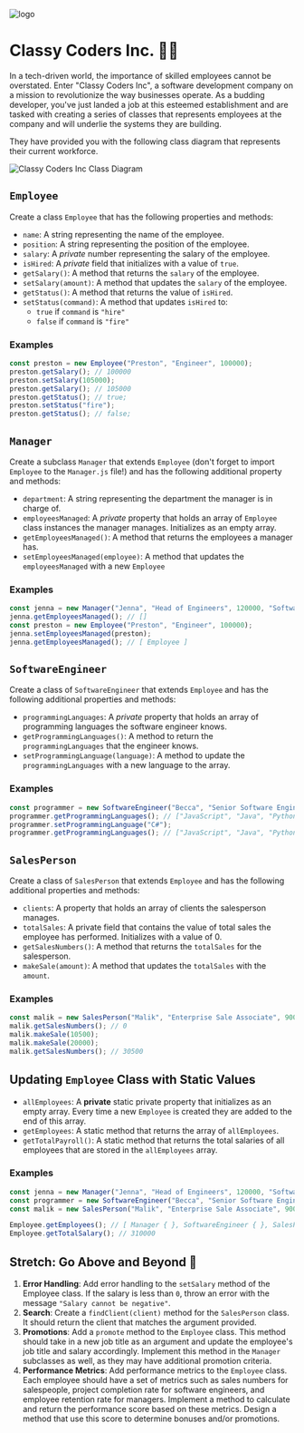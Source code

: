 ![logo](https://user-images.githubusercontent.com/44912347/202244850-18dbf275-11cf-44b5-9500-b2fcb5d44d05.jpg)

# Classy Coders Inc. 👩‍💻

In a tech-driven world, the importance of skilled employees cannot be overstated. Enter "Classy Coders Inc", a software development company on a mission to revolutionize the way businesses operate. As a budding developer, you've just landed a job at this esteemed establishment and are tasked with creating a series of classes that represents employees at the company and will underlie the systems they are building.

They have provided you with the following class diagram that represents their current workforce.

![Classy Coders Inc Class Diagram](./assets/EmployeeClassDiagram.png)

## `Employee`

Create a class `Employee` that has the following properties and methods:
- `name`: A string representing the name of the employee.
- `position`: A string representing the position of the employee.
- `salary`: A *private* number representing the salary of the employee.
- `isHired`: A *private* field that initializes with a value of `true`.
- `getSalary()`: A method that returns the `salary` of the employee.
- `setSalary(amount)`: A method that updates the `salary` of the employee.
- `getStatus()`: A method that returns the value of `isHired`.
- `setStatus(command)`: A method that updates `isHired` to:
    - `true` if `command` is `"hire"`
    - `false` if `command` is `"fire"`

### Examples
```javascript
const preston = new Employee("Preston", "Engineer", 100000);
preston.getSalary(); // 100000
preston.setSalary(105000);
preston.getSalary(); // 105000
preston.getStatus(); // true;
preston.setStatus("fire");
preston.getStatus(); // false;
```

## `Manager`

Create a subclass `Manager` that extends `Employee` (don't forget to import `Employee` to the `Manager.js` file!) and has the following additional property and methods:
- `department`: A string representing the department the manager is in charge of.
- `employeesManaged`: A *private* property that holds an array of `Employee` class instances the manager manages. Initializes as an empty array.
- `getEmployeesManaged()`: A method that returns the employees a manager has.
- `setEmployeesManaged(employee)`: A method that updates the `employeesManaged` with a new `Employee`

### Examples
```javascript
const jenna = new Manager("Jenna", "Head of Engineers", 120000, "Software Engineering", 10);
jenna.getEmployeesManaged(); // []
const preston = new Employee("Preston", "Engineer", 100000);
jenna.setEmployeesManaged(preston);
jenna.getEmployeesManaged(); // [ Employee ]
```

## `SoftwareEngineer`

Create a class of `SoftwareEngineer` that extends `Employee` and has the following additional properties and methods:
- `programmingLanguages`: A *private* property that holds an array of programming languages the software engineer knows.
- `getProgrammingLanguages()`: A method to return the `programmingLanguages` that the engineer knows.
- `setProgrammingLanguage(language)`: A method to update the `programmingLanguages` with a new language to the array.

### Examples
```javascript
const programmer = new SoftwareEngineer("Becca", "Senior Software Engineer", 100000, ["JavaScript", "Java", "Python"]);
programmer.getProgrammingLanguages(); // ["JavaScript", "Java", "Python"]
programmer.setProgrammingLanguage("C#"); 
programmer.getProgrammingLanguages(); // ["JavaScript", "Java", "Python", "C#"]
```
## `SalesPerson`

Create a class of `SalesPerson` that extends `Employee` and has the following additional properties and methods:
- `clients`: A property that holds an array of clients the salesperson manages.
- `totalSales`: A private field that contains the value of total sales the employee has performed. Initializes with a value of 0.
- `getSalesNumbers()`: A method that returns the `totalSales` for the salesperson.
- `makeSale(amount)`: A method that updates the `totalSales` with the `amount`.

### Examples

```javascript
const malik = new SalesPerson("Malik", "Enterprise Sale Associate", 90000, ["Vine", "MySpace", "Shutterfly"])
malik.getSalesNumbers(); // 0
malik.makeSale(10500);
malik.makeSale(20000);
malik.getSalesNumbers(); // 30500
```

## Updating `Employee` Class with Static Values
- `allEmployees`: A **private** static private property that initializes as an empty array. Every time a new `Employee` is created they are added to the end of this array.
- `getEmployees`: A static method that returns the array of `allEmployees`.
- `getTotalPayroll()`: A static method that returns the total salaries of all employees that are stored in the `allEmployees` array.

### Examples
```javascript
const jenna = new Manager("Jenna", "Head of Engineers", 120000, "Software Engineering", 10);
const programmer = new SoftwareEngineer("Becca", "Senior Software Engineer", 100000, ["JavaScript", "Java", "Python"]);
const malik = new SalesPerson("Malik", "Enterprise Sale Associate", 90000, ["Vine", "MySpace", "Shutterfly"])

Employee.getEmployees(); // [ Manager { }, SoftwareEngineer { }, SalesPerson { }]
Employee.getTotalSalary(); // 310000
```

## Stretch: Go Above and Beyond 🚀
1. **Error Handling**: Add error handling to the `setSalary` method of the Employee class. If the salary is less than `0`, throw an error with the message `"Salary cannot be negative"`.
2. **Search**: Create a `findClient(client)` method for the `SalesPerson` class. It should return the client that matches the argument provided.
3. **Promotions**: Add a `promote` method to the `Employee` class. This method should take in a new job title as an argument and update the employee's job title and salary accordingly. Implement this method in the `Manager` subclasses as well, as they may have additional promotion criteria.
4. **Performance Metrics**: Add performance metrics to the `Employee` class. Each employee should have a set of metrics such as sales numbers for salespeople, project completion rate for software engineers, and employee retention rate for managers. Implement a method to calculate and return the performance score based on these metrics. Design a method that use this score to determine bonuses and/or promotions.
